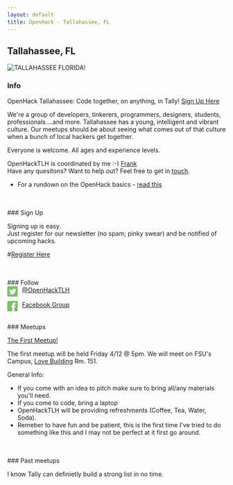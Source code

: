 ```yaml
---
layout: default
title: OpenHack - Tallahassee, FL
---
```


## Tallahassee, FL

![TALLAHASSEE FLORIDA!](http://www.talgov.com/Uploads/Public/sldr_pln_wayfinding.png)

### Info
OpenHack Tallahassee: Code together, on anything, in Tally! [Sign Up Here](http://cuttlesoft.us2.list-manage1.com/subscribe?u=0a9c4e6d98c40fc427b9fcf80&id=9edcb2c6c8)

We're a group of developers, tinkerers, programmers, designers, students, professionals....and more. Tallahassee has a young, intelligent and vibrant culture.
Our meetups should be about seeing what comes out of that culture when a bunch of local hackers get together.

Everyone is welcome. All ages and experience levels.

OpenHackTLH is coordinated by me :-) [Frank](http://about.me/frankv) <br />
Have any quesitons? Want to help out? Feel free to get in [touch](mailto:fvalcarcel@me.com).


* For a rundown on the OpenHack basics - [read this](/#the_basics)

<br />
<br />
### Sign Up

Signing up is easy. <br /> Just register for our newsletter (no spam; pinky swear) and be notified of upcoming hacks.<br />

#[Register Here](http://cuttlesoft.us2.list-manage1.com/subscribe?u=0a9c4e6d98c40fc427b9fcf80&id=9edcb2c6c8)

     
<br />
<br />
### Follow

<br />
<a href="http://www.twitter.com/openhacktlh"><img src="images/twitter-3-512.png" width="24px" align="left" style="padding-right: 10px;">@OpenHackTLH </a>
<br />
<br />
<a href="https://www.facebook.com/groups/620761451272641/"><img src="images/facebook-3-512.png" width="24px" align="left" style="padding-right: 10px;">Facebook Group </a>


<br />
<br />
<br />
### Meetups

[The First Meetup!](https://www.facebook.com/events/111510852352810/)

The first meetup will be held Friday 4/12 @ 5pm. We will meet on FSU's Campus, [Love Building](http://map.campus.fsu.edu/index.aspx?LOV) Rm. 151.

General Info:
* If you come with an idea to pitch make sure to bring all/any materials you'll need.
* If you come to code, bring a laptop
* OpenHackTLH will be providing refreshments (Coffee, Tea, Water, Soda).
* Remeber to have fun and be patient, this is the first time I've tried to do something like this and I may not be perfect at it first go around.

<br />
<br />
### Past meetups

I know Tally can definietly build a strong list in no time.
